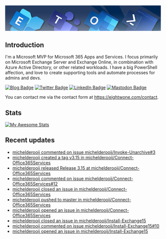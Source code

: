 ![Banner](assets/Metro_v6_Banner_GitHub.jpg)

## Introduction
I'm a Microsoft MVP for Microsoft 365 Apps and Services. I focus primarily on Microsoft Exchange Server and Exchange Online, 
in combination with Azure Active Directory, or other related workloads. I have a big PowerShell affection, and love to create 
supporting tools and automate processes for admins and devs.

<a href="https://eightwone.com"><img src="https://img.shields.io/badge/-Blog-blue?style=for-the-badge&logo=wordpress&logoColor=white" alt="Blog Badge"/></a>
<a href="https://twitter.com/mderooij"><img src="https://img.shields.io/badge/Twitter-blue?style=for-the-badge&logo=twitter&logoColor=white" alt="Twitter Badge"/></a>
<a href="https://nl.linkedin.com/in/michelderooij"><img src="https://img.shields.io/badge/LinkedIn-blue?style=for-the-badge&logo=linkedin&logoColor=white" alt="LinkedIn Badge"/></a>
<a rel="me" href="https://mastodon.cloud/@mderooij"><img src="https://img.shields.io/badge/-Mastodon-blueviolet?style=for-the-badge&logo=mastodon&logoColor=white" alt="Mastodon Badge"/></a>

You can contact me via the contact form at https://eightwone.com/contact.

## Stats
[![My Awesome Stats](https://awesome-github-stats.azurewebsites.net/user-stats/michelderooij?cardType=level&theme=github-dark&preferLogin=false)](https://git.io/awesome-stats-card)

## Recent updates
<!-- LATESTACTIVITY:START -->
- [michelderooij commented on issue michelderooij/Invoke-Unarchive#3](https://github.com/michelderooij/Invoke-Unarchive/issues/3#issuecomment-1680497428)
- [michelderooij created a tag v3.15 in michelderooij/Connect-Office365Services](https://github.com/michelderooij/Connect-Office365Services/tree/v3.15)
- [michelderooij released Release 3.15 at michelderooij/Connect-Office365Services](https://github.com/michelderooij/Connect-Office365Services/releases/tag/v3.15)
- [michelderooij commented on issue michelderooij/Connect-Office365Services#12](https://github.com/michelderooij/Connect-Office365Services/issues/12#issuecomment-1680438287)
- [michelderooij closed an issue in michelderooij/Connect-Office365Services](https://github.com/michelderooij/Connect-Office365Services/issues/12)
- [michelderooij pushed to master in michelderooij/Connect-Office365Services](https://github.com/michelderooij/Connect-Office365Services/compare/cbfc6ce89a...40070d9a45)
- [michelderooij opened an issue in michelderooij/Connect-Office365Services](https://github.com/michelderooij/Connect-Office365Services/issues/12)
- [michelderooij closed an issue in michelderooij/Install-Exchange15](https://github.com/michelderooij/Install-Exchange15/issues/10)
- [michelderooij commented on issue michelderooij/Install-Exchange15#10](https://github.com/michelderooij/Install-Exchange15/issues/10#issuecomment-1680350115)
- [michelderooij opened an issue in michelderooij/Install-Exchange15](https://github.com/michelderooij/Install-Exchange15/issues/10)
<!-- LATESTACTIVITY:END -->
